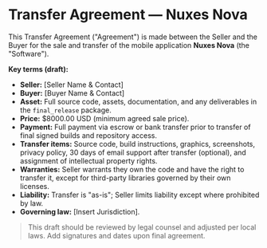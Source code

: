 # Transfer Agreement — Nuxes Nova

This Transfer Agreement ("Agreement") is made between the Seller and the Buyer for the sale and transfer of the mobile application **Nuxes Nova** (the "Software").

**Key terms (draft):**
- **Seller:** [Seller Name & Contact]
- **Buyer:** [Buyer Name & Contact]
- **Asset:** Full source code, assets, documentation, and any deliverables in the `final_release` package.
- **Price:** $8000.00 USD (minimum agreed sale price).
- **Payment:** Full payment via escrow or bank transfer prior to transfer of final signed builds and repository access.
- **Transfer items:** Source code, build instructions, graphics, screenshots, privacy policy, 30 days of email support after transfer (optional), and assignment of intellectual property rights.
- **Warranties:** Seller warrants they own the code and have the right to transfer it, except for third-party libraries governed by their own licenses.
- **Liability:** Transfer is "as-is"; Seller limits liability except where prohibited by law.
- **Governing law:** [Insert Jurisdiction].

> This draft should be reviewed by legal counsel and adjusted per local laws. Add signatures and dates upon final agreement.
